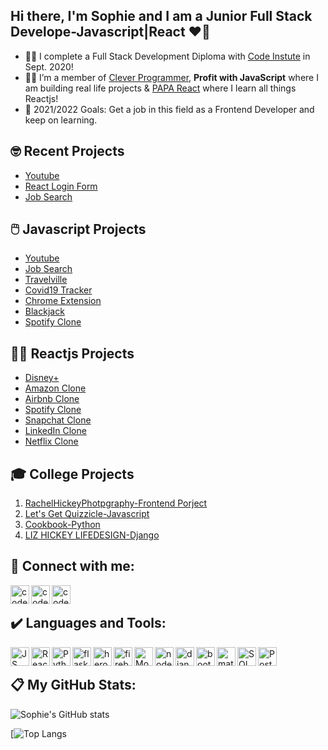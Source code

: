 ## **Hi there, I'm Sophie and I am a Junior Full Stack Develope-Javascript|React** ❤️‍🔥


- 👩‍🎓 I complete a Full Stack Development Diploma with [Code Instute](https://codeinstitute.net/) in Sept. 2020!
- 👩‍💻 I’m a member of [Clever Programmer](https://www.cleverprogrammer.com/),  **Profit with JavaScript** where I am building real life projects & [PAPA React](https://www.papareact.com/) where I learn all things Reactjs!
- 🙏 2021/2022 Goals: Get a job in this field as a Frontend Developer and keep on learning.

## 🤓 **Recent Projects**
- [Youtube](https://github.com/SophieH93/youtube)
- [React Login Form](https://github.com/SophieH93/react-loginForm)
- [Job Search](https://github.com/SophieH93/SAAS-JobSearch)

## 🖱️ **Javascript Projects**
- [Youtube](https://github.com/SophieH93/youtube)
- [Job Search](https://github.com/SophieH93/SAAS-JobSearch)
- [Travelville](https://github.com/SophieH93/travelvilleMaterialze/blob/master/index.html)
- [Covid19 Tracker](https://github.com/SophieH93/Covid19Tracker)
- [Chrome Extension](https://github.com/SophieH93/chromeExtension)
- [Blackjack](https://github.com/SophieH93/blackjack)
- [Spotify Clone](https://github.com/SophieH93/spotify_clone)

## 👩‍💻 **Reactjs Projects**
- [Disney+](https://github.com/SophieH93/DisneyPlus)
- [Amazon Clone](https://github.com/SophieH93/amazonClone2)
- [Airbnb Clone](https://github.com/SophieH93/airbnbClone)
- [Spotify Clone](https://github.com/SophieH93/spotify_clone)
- [Snapchat Clone](https://github.com/SophieH93/snapchatClone)
- [LinkedIn Clone](https://github.com/SophieH93/linkedInClone)
- [Netflix Clone](https://github.com/SophieH93/Netflix-Clone)

## 🎓 **College Projects**
1. [RachelHickeyPhotpgraphy-Frontend Porject](https://sophieh93.github.io/RachelHickeyPhotpgraphy/)
2. [Let's Get Quizzicle-Javascript](https://sophieh93.github.io/letsgetquizzicle/)
3. [Cookbook-Python](http://my-cookbook2020.herokuapp.com/home)
4. [LIZ HICKEY LIFEDESIGN-Django](https://lizhickeylifedesign.herokuapp.com/)

## 📱 **Connect with me:**

[<img align="left" alt="codeSTACKr | LinkedIn" width="30px" src="https://upload.wikimedia.org/wikipedia/commons/thumb/c/ca/LinkedIn_logo_initials.png/768px-LinkedIn_logo_initials.png"/>][linkedin] 
[<img align="left" alt="codeSTACKr | Instagram" width="30px" src="https://upload.wikimedia.org/wikipedia/commons/thumb/e/e7/Instagram_logo_2016.svg/1200px-Instagram_logo_2016.svg.png" >][instagram]
[<img align="left" alt="codeSTACKr | Blog" width="30px" src="https://www.blogger.com/img/logo_blogger_40px_2x.png" >][blog]

<br />

## ✔️  **Languages and Tools:**

<img align="left" alt="JS" width="30x" src="https://upload.wikimedia.org/wikipedia/commons/thumb/9/99/Unofficial_JavaScript_logo_2.svg/480px-Unofficial_JavaScript_logo_2.svg.png" />  

<img align="left" alt="React" width="30px" src="https://ensocore.com/media/61/reactjs-logo-sticker%20%281%29.jpg" /> 

<img align="left" alt="Python" width="30px" src="https://upload.wikimedia.org/wikipedia/commons/thumb/c/c3/Python-logo-notext.svg/768px-Python-logo-notext.svg.png" />
<img align="left" alt="flask" width="30px" src="https://banner2.cleanpng.com/20180508/qyw/kisspng-flask-python-web-framework-web-application-tutoria-5af1dbb70b6430.1030595115257998630467.jpg" />

<img align="left" alt="heroku" width="30px" src="https://res-3.cloudinary.com/crunchbase-production/image/upload/c_lpad,f_auto,q_auto:eco/v1491420676/cenlvst0fgs8ejx12n8u.png" />
<img align="left" alt="firebase" width="30px" src="https://cdn4.iconfinder.com/data/icons/google-i-o-2016/512/google_firebase-2-512.png" />
<img align="left" alt="Mongodb" width="30px" src="https://img.icons8.com/color/452/mongodb.png" />
<img align="left" alt="nodejs" width="30px" src="https://coursor.in/wp-content/uploads/2021/01/nodejs.png" />
<img align="left" alt="django" width="30px" src="https://encrypted-tbn0.gstatic.com/images?q=tbn:ANd9GcRE3E-aFhgiuGFzhMcY7Gs9VL8XFbl_AJ7jCA&usqp=CAU" />
<img align="left" alt="bootstrap" width="30px" src="https://cdn.freebiesupply.com/logos/large/2x/bootstrap-4-logo-png-transparent.png" />
<img align="left" alt="material-ui" width="30px" src="https://material-ui.com/static/logo.png" />
<img align="left" alt="SQL" width="30px" src="https://cloudblogs.microsoft.com/uploads/prod/sites/32/2020/05/SQL.png" />
<img align="left" alt="Postgresql" width="30px" src="https://upload.wikimedia.org/wikipedia/commons/thumb/2/29/Postgresql_elephant.svg/1200px-Postgresql_elephant.svg.png" />

<br />

## 📋 **My GitHub Stats:** 

![Sophie's GitHub stats](https://github-readme-stats.vercel.app/api?username=SophieH93&show_icons=true&theme=radical)

[![Top Langs](https://github-readme-stats.vercel.app/api/top-langs/?username=SophieH93&layout=compact&show_icons=true&theme=radical)


[website]: sophies-portfolio.herokuapp.com/
[instagram]: https://www.instagram.com/irishgirldeveloper
[linkedin]: https://www.linkedin.com/in/sophiehickey/
[blog]: https://irishgirldeveloper.blogspot.com/
[webdevplaylist]: https://www.youtube.com/playlist?list=PLkwxH9e_vrAJ0WbEsFA9W3I1W-g_BTsbt
[jsplaylist]: https://www.youtube.com/playlist?list=PLkwxH9e_vrALRJKu7wfXby3MKeflhTu6B
[cssplaylist]: https://www.youtube.com/playlist?list=PLkwxH9e_vrALSdvZuEh6gqQdmDoDIoqz4
[reactplaylist]: https://www.youtube.com/playlist?list=PLkwxH9e_vrAK4TdffpxKY3QGyHCpxFcQ0



